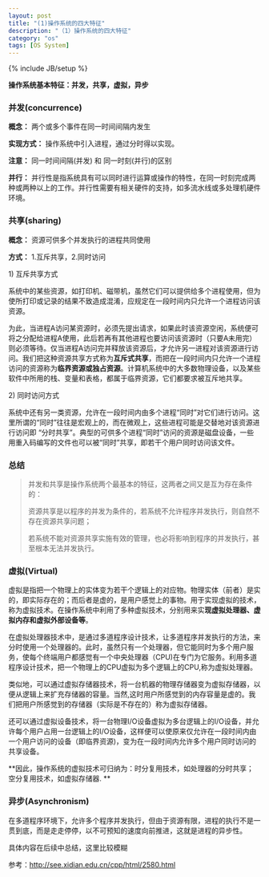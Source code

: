 ```yaml
---
layout: post
title: "(1)操作系统的四大特征"
description: "（1）操作系统的四大特征"
category: "os"
tags: [OS System]
---
```

{% include JB/setup %}
<p><strong>操作系统基本特征：并发，共享，虚拟，异步</strong></p>

<h3>并发(concurrence)</h3>

<p><strong>概念：</strong> 两个或多个事件在同一时间间隔内发生</p>

<p><strong>实现方式：</strong> 操作系统中引入进程，通过分时得以实现。</p>

<p><strong>注意：</strong> 同一时间间隔(并发) 和 同一时刻(并行)的区别</p>

<p><strong>并行：</strong> 并行性是指系统具有可以同时进行运算或操作的特性，在同一时刻完成两种或两种以上的工作。并行性需要有相关硬件的支持，如多流水线或多处理机硬件环境。</p>

<!--more-->

<h3>共享(sharing)</h3>

<p><strong>概念：</strong> 资源可供多个并发执行的进程共同使用</p>

<p><strong>方式：</strong> 1.互斥共享，2.同时访问</p>

<p>1) 互斥共享方式</p>

<p>系统中的某些资源，如打印机、磁带机，虽然它们可以提供给多个进程使用，但为使所打印或记录的结果不致造成混淆，应规定在一段时间内只允许一个进程访问该资源。</p>

<p>为此，当进程A访问某资源时，必须先提出请求，如果此时该资源空闲，系统便可将之分配给进程A使用，此后若再有其他进程也要访问该资源时（只要A未用完）则必须等待。仅当进程A访问完并释放该资源后，才允许另一进程对该资源进行访问。我们把这种资源共享方式称为<strong>互斥式共享</strong>，而把在一段时间内只允许一个进程访问的资源称为<strong>临界资源或独占资源</strong>。计算机系统中的大多数物理设备，以及某些软件中所用的栈、变量和表格，都属于临界资源，它们都要求被互斥地共享。</p>

<p>2) 同时访问方式</p>

<p>系统中还有另一类资源，允许在一段时间内由多个进程“同时”对它们进行访问。这里所谓的“同时”往往是宏观上的，而在微观上，这些进程可能是交替地对该资源进行访问即 “分时共享”。典型的可供多个进程“同时”访问的资源是磁盘设备，一些用重入码编写的文件也可以被“同时”共享，即若干个用户同时访问该文件。</p>

<h3>总结</h3>

<blockquote>
  <p>并发和共享是操作系统两个最基本的特征，这两者之间又是互为存在条件的：</p>
  
  <p>资源共享是以程序的并发为条件的，若系统不允许程序并发执行，则自然不存在资源共享问题；</p>
  
  <p>若系统不能对资源共享实施有效的管理，也必将影响到程序的并发执行，甚至根本无法并发执行。</p>
</blockquote>

<h3>虚拟(Virtual)</h3>

<p>虚拟是指把一个物理上的实体变为若干个逻辑上的对应物。物理实体（前者）是实的，即实际存在的；而后者是虚的，是用户感觉上的事物。用于实现虚拟的技术，称为虚拟技术。在操作系统中利用了多种虚拟技术，分别用来实<strong>现虚拟处理器、虚拟内存和虚拟外部设备等</strong>。</p>

<p>在虚拟处理器技术中，是通过多道程序设计技术，让多道程序并发执行的方法，来分时使用一个处理器的。此时，虽然只有一个处理器，但它能同时为多个用户服务，使每个终端用户都感觉有一个中央处理器（CPU)在专门为它服务。利用多道程序设计技术，把一个物理上的CPU虚拟为多个逻辑上的CPU,称为虚拟处理器。</p>

<p>类似地，可以通过虚拟存储器技术，将一台机器的物理存储器变为虚拟存储器，以便从逻辑上来扩充存储器的容量。当然,这时用户所感觉到的内存容量是虚的。我们把用户所感觉到的存储器（实际是不存在的）称为虚拟存储器。</p>

<p>还可以通过虚拟设备技术，将一台物理I/O设备虚拟为多台逻辑上的I/O设备，并允许每个用户占用一台逻辑上的I/O设备，这样便可以使原来仅允许在一段时间内由一个用户访问的设备（即临界资源)，变为在一段时间内允许多个用户同时访问的共享设备。</p>

<p>**因此，操作系统的虚拟技术可归纳为：时分复用技术，如处理器的分时共享；空分复用技术，如虚拟存储器.
**</p>

<h3>异步(Asynchronism)</h3>

<p>在多道程序环境下，允许多个程序并发执行，但由于资源有限，进程的执行不是一贯到底，而是走走停停，以不可预知的速度向前推进，这就是进程的异步性。</p>

<p>具体内容在后续中总结，这里比较模糊</p>

<p>参考：<a href="http://see.xidian.edu.cn/cpp/html/2580.html">http://see.xidian.edu.cn/cpp/html/2580.html</a></p>
